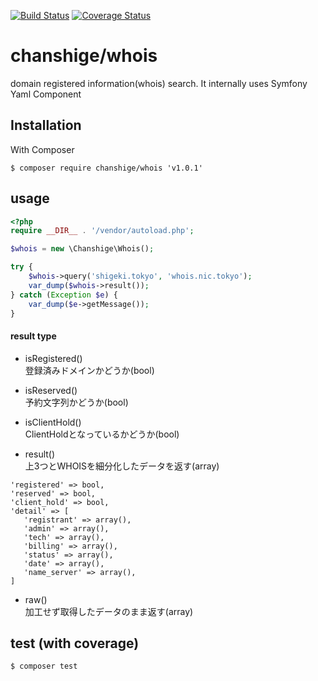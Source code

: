 [![Build Status](https://travis-ci.org/chanshige/whois.svg?branch=master)](https://travis-ci.org/chanshige/whois)
[![Coverage Status](https://coveralls.io/repos/github/chanshige/whois/badge.svg?branch=master)](https://coveralls.io/github/chanshige/whois?branch=master)

# chanshige/whois
domain registered information(whois) search. It internally uses Symfony Yaml Component

## Installation
With Composer
```
$ composer require chanshige/whois 'v1.0.1'
```

## usage
```php
<?php
require __DIR__ . '/vendor/autoload.php';

$whois = new \Chanshige\Whois();

try {
    $whois->query('shigeki.tokyo', 'whois.nic.tokyo');
    var_dump($whois->result());
} catch (Exception $e) {
    var_dump($e->getMessage());
}
```
#### result type
- isRegistered() \
登録済みドメインかどうか(bool)

- isReserved() \
予約文字列かどうか(bool)

- isClientHold() \
ClientHoldとなっているかどうか(bool)

- result() \
上3つとWHOISを細分化したデータを返す(array)
```
'registered' => bool,
'reserved' => bool,
'client_hold' => bool,
'detail' => [
   'registrant' => array(),
   'admin' => array(),
   'tech' => array(),
   'billing' => array(),
   'status' => array(),
   'date' => array(),
   'name_server' => array(),
]
```

- raw() \
加工せず取得したデータのまま返す(array)

## test (with coverage)
`$ composer test`
